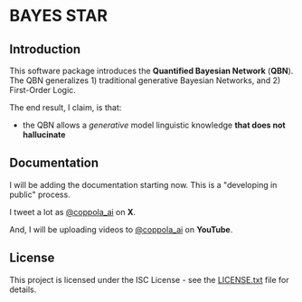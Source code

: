 # BAYES STAR

## Introduction
This software package introduces the **Quantified Bayesian Network** (**QBN**).
The QBN generalizes 1) traditional generative Bayesian Networks, and 2) First-Order Logic.

The end result, I claim, is that:
* the QBN allows a *generative* model linguistic knowledge **that does not hallucinate**

## Documentation

I will be adding the documentation starting now. This is a "developing in public" process.

I tweet a lot as [@coppola_ai](https://twitter.com/coppola_ai) on **X**.

And, I will be uploading videos to [@coppola_ai](https://www.youtube.com/@coppola_ai) on **YouTube**.

## License

This project is licensed under the ISC License - see the [LICENSE.txt](LICENSE.txt) file for details.
